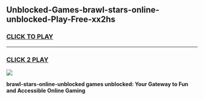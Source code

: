 
## Unblocked-Games-brawl-stars-online-unblocked-Play-Free-xx2hs
<h3>
<a href="https://premium76.site?title=brawl-stars-online-unblocked&ref=20M">CLICK TO PLAY</a></h3>
<hr>

<h3>
<a href="https://premium76.site?title=brawl-stars-online-unblocked&ref=20M">CLICK 2 PLAY</a>
  
</h3>

<a href="https://premium76.site?title=brawl-stars-online-unblocked&ref=19M"><img src="https://clearcache.store/games.png"></a>


**brawl-stars-online-unblocked games unblocked: Your Gateway to Fun and Accessible Online Gaming**

